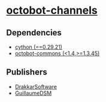 # [octobot-channels](https://pypi.org/project/octobot-channels)

## Dependencies
- [cython (==0.29.21)](packages/c/cython.md)
- [octobot-commons (<1.4,>=1.3.45)](packages/o/octobot-commons.md)



## Publishers
- [DrakkarSoftware](https://pypi.org/user/DrakkarSoftware)
- [GuillaumeDSM](https://pypi.org/user/GuillaumeDSM)

